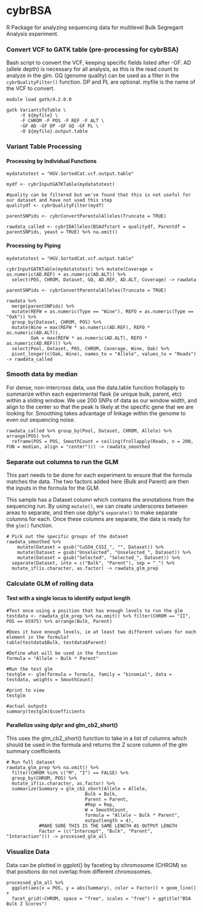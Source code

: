 # cybrBSA
R Package for analyzing sequencing data for multilevel Bulk Segregant Analysis experiment. 

### Convert VCF to GATK table (pre-processing for cybrBSA)

Bash script to convert the VCF, keeping specific fields listed after -GF. AD (allele depth) is necessary for all analysis, as this is the read count to analyze in the glm. GQ (genome quality) can be used as a filter in the `cybrQualityFilter()` function. DP and PL are optional. myfile is the name of the VCF to convert.

```{bash, eval = FALSE}
module load gatk/4.2.0.0

gatk VariantsToTable \
     -V ${myfile} \
     -F CHROM -F POS -F REF -F ALT \
     -GF AD -GF DP -GF GQ -GF PL \
     -O ${myfile}.output.table

```
### Variant Table Processing

#### Processing by Individual Functions

```{r, eval = FALSE, warning=FALSE, message=FALSE}
mydatatotest = "HGV.SortedCat.vcf.output.table"

mydf <- cybrInputGATKTable(mydatatotest)

#quality can be filtered but we've found that this is not useful for our dataset and have not used this step
qualitydf <- cybrQualityFilter(mydf)

parentSNPids <- cybrConvertParentalAlleles(Truncate = TRUE)

rawdata_called <- cybrIDAlleles(BSAdfstart = qualitydf, Parentdf = parentSNPids, yeast = TRUE) %>% na.omit()

```

#### Processing by Piping

```{r, warning=FALSE, message=FALSE}
mydatatotest = "HGV.SortedCat.vcf.output.table"

cybrInputGATKTable(mydatatotest) %>% mutate(Coverage = as.numeric(AD.REF) + as.numeric(AD.ALT)) %>%
  select(POS, CHROM, Dataset, GQ, AD.REF, AD.ALT, Coverage) -> rawdata

parentSNPids <- cybrConvertParentalAlleles(Truncate = TRUE)

rawdata %>% 
  merge(parentSNPids) %>% 
  mutate(REFW = as.numeric(Type == "Wine"), REFO = as.numeric(Type == "Oak")) %>%
  group_by(Dataset, CHROM, POS) %>%
  mutate(Wine = max(REFW * as.numeric(AD.REF), REFO * as.numeric(AD.ALT)),
         Oak = max(REFW * as.numeric(AD.ALT), REFO * as.numeric(AD.REF))) %>%
  select(Pool, Dataset, POS, CHROM, Coverage, Wine, Oak) %>%
  pivot_longer(c(Oak, Wine), names_to = "Allele", values_to = "Reads") -> rawdata_called

```

### Smooth data by median

For dense, non-intercross data, use the data.table function frollapply to summarize within each experimental flask (ie unique bulk, parent, etc) within a sliding window. We use 200 SNPs of data as our window width, and align to the center so that the peak is likely at the specific gene that we are looking for. Smoothing takes advantage of linkage within the genome to even out sequencing noise.
```
rawdata_called %>% group_by(Pool, Dataset, CHROM, Allele) %>% arrange(POS) %>%
  reframe(POS = POS, SmoothCount = ceiling(frollapply(Reads, n = 200, FUN = median, align = "center"))) -> rawdata_smoothed 
```

### Separate out columns to run the GLM

This part needs to be done for each experiment to ensure that the formula matches the data. The two factors added here (Bulk and Parent) are then the inputs in the formula for the GLM.

This sample has a Dataset column which contains the annotations from the sequencing run. By using `mutate()`, we can create underscores between areas to separate, and then use dplyr's `separate()` to make separate columns for each. Once these columns are separate, the data is ready for the `glm()` function.

```{r}
# Pick out the specific groups of the dataset
rawdata_smoothed %>% 
    mutate(Dataset = gsub("CuSO4_CSSI_", "", Dataset)) %>%
    mutate(Dataset = gsub("Unselected", "Unselected_", Dataset)) %>%
    mutate(Dataset = gsub("Selected", "Selected_", Dataset)) %>%
  separate(Dataset, into = c("Bulk", "Parent"), sep = "_") %>% 
  mutate_if(is.character, as.factor) -> rawdata_glm_prep
```

### Calculate GLM of rolling data

#### Test with a single locus to identify output length

```
#Test once using a position that has enough levels to run the glm
testdata <- rawdata_glm_prep %>% na.omit() %>% filter(CHROM == "II", POS == 65975) %>% arrange(Bulk, Parent)

#Does it have enough levels, ie at least two different values for each element in the formula?
table(testdata$Bulk, testdata$Parent)

#Define what will be used in the function
formula = "Allele ~ Bulk * Parent"

#Run the test glm
testglm <- glm(formula = formula, family = "binomial", data = testdata, weights = SmoothCount)

#print to view
testglm

#actual outputs
summary(testglm)$coefficients
```

#### Parallelize using dplyr and glm_cb2_short()

This uses the glm_cb2_short() function to take in a list of columns which should be used in the formula and returns the Z score column of the glm summary coefficients
```
# Run full dataset
rawdata_glm_prep %>% na.omit() %>% 
  filter(CHROM %in% c("M", "I") == FALSE) %>%
  group_by(CHROM, POS) %>%
  mutate_if(is.character, as.factor) %>%
  summarize(Summary = glm_cb2_short(Allele = Allele,
                             Bulk = Bulk,
                             Parent = Parent,
                             #Rep = Rep,
                             W = SmoothCount,
                             formula = "Allele ~ Bulk * Parent",
                             outputlength = 4),
            #MAKE SURE THIS IS THE SAME LENGTH AS OUTPUT LENGTH
            Factor = (c("Intercept", "Bulk", "Parent", "Interaction"))) -> processed_glm_all
```

### Visualize Data

Data can be plotted in ggplot() by faceting by chromosome (CHROM) so that positions do not overlap from different chromosomes. 
```
processed_glm_all %>% 
  ggplot(aes(x = POS, y = abs(Summary), color = Factor)) + geom_line() +
  facet_grid(~CHROM, space = "free", scales = "free") + ggtitle("BSA Bulk Z Scores")
```
